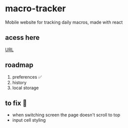 # macro-tracker
Mobile website for tracking daily macros, made with react


## acess here
[URL](https://tinelisec.github.io/macro-tracker/)

## roadmap
1. preferences ✅
2. history 
3. local storage


## to fix 🚧
- when switching screen the page doesn't scroll to top
- input cell styling
